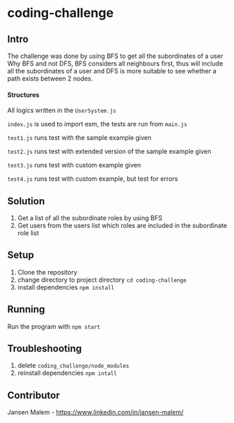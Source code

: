 # coding-challenge

## Intro

The challenge was done by using BFS to get all the subordinates of a user
Why BFS and not DFS, BFS considers all neighbours first, thus will include all
the subordinates of a user and DFS is more suitable to see whether a path exists
between 2 nodes.

#### Structures

All logics written in the `UserSystem.js`

`index.js` is used to import esm, the tests are run from `main.js`

`test1.js` runs test with the sample example given

`test2.js` runs test with extended version of the sample example given

`test3.js` runs test with custom example given

`test4.js` runs test with custom example, but test for errors

## Solution

1. Get a list of all the subordinate roles by using BFS
2. Get users from the users list which roles are included in the subordinate role list

## Setup

1. Clone the repository
2. change directory to project directory `cd coding-challenge`
3. install dependencies `npm install`

## Running

Run the program with `npm start`

## Troubleshooting

1. delete `coding_challenge/node_modules`
2. reinstall dependencies `npm intall`

## Contributor

Jansen Malem - https://www.linkedin.com/in/jansen-malem/
